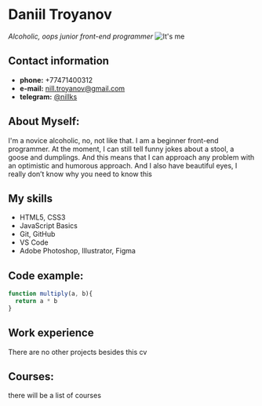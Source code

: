 # Daniil Troyanov
*Alcoholic, oops junior front-end programmer*
![It's me](/assets/images/logo/me.png)

## Contact information

* **phone:**    +77471400312
* **e-mail:**   nill.troyanov@gmail.com
* **telegram:** [@nillks](https://t.me/nillks_rss)

## About Myself:

I'm a novice alcoholic, no, not like that. I am a beginner front-end programmer. At the moment, I can still tell funny jokes about a stool, a goose and dumplings. And this means that I can approach any problem with an optimistic and humorous approach. And I also have beautiful eyes, I really don’t know why you need to know this

## My skills

* HTML5, CSS3
* JavaScript Basics
* Git, GitHub
* VS Code
* Adobe Photoshop, Illustrator, Figma

## Code example:

```javascript
function multiply(a, b){
  return a * b
}
```

## Work experience

There are no other projects besides this cv

## Courses:

there will be a list of courses